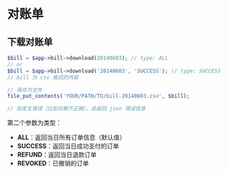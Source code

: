 # 对账单

## 下载对账单

```php
$bill = $app->bill->download(20140603); // type: ALL
// or
$bill = $app->bill->download('20140603', 'SUCCESS'); // type: SUCCESS
// bill 为 csv 格式的内容

// 保存为文件
file_put_contents('YOUR/PATH/TO/bill-20140603.csv', $bill);

// 如发生错误（比如日期不正确），会返回 json 错误信息
```

第二个参数为类型：

 - **ALL**：返回当日所有订单信息（默认值）
 - **SUCCESS**：返回当日成功支付的订单
 - **REFUND**：返回当日退款订单
 - **REVOKED**：已撤销的订单
